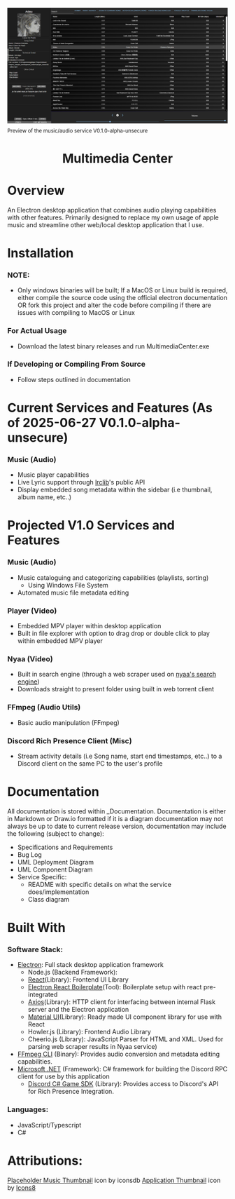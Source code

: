 ![preview_v0_1_0.png](preview_v0_1_0.png)
<sub>Preview of the music/audio service V0.1.0-alpha-unsecure</sub>
# <h1 align="center">Multimedia Center</h1>

# Overview

An Electron desktop application that combines audio playing capabilities with other features. Primarily designed to replace my own usage of apple music and streamline other web/local desktop application that I use.

# Installation

### NOTE:
- Only windows binaries will be built; If a MacOS or Linux build is required, either compile the source code using the official electron documentation OR fork this project and alter the code before compiling if there are issues with compiling to MacOS or Linux
### For Actual Usage
- Download the latest binary releases and run MultimediaCenter.exe

### If Developing or Compiling From Source
- Follow steps outlined in documentation


# Current Services and Features (As of 2025-06-27 V0.1.0-alpha-unsecure)

### Music (Audio)
- Music player capabilities
- Live Lyric support through [lrclib](https://lrclib.net)'s public API 
- Display embedded song metadata within the sidebar (i.e thumbnail, album name, etc..)

# Projected V1.0 Services and Features

### Music (Audio)
- Music cataloguing and categorizing capabilities (playlists, sorting)
	- Using Windows File System
- Automated music file metadata editing

### Player (Video)
- Embedded MPV player within desktop application
- Built in file explorer with option to drag drop or double click to play within embedded MPV player
### Nyaa (Video)
- Built in search engine (through a web scraper used on [nyaa's search engine](https://nyaa.si))
- Downloads straight to present folder using built in web torrent client

### FFmpeg (Audio Utils)
-  Basic audio manipulation (FFmpeg)

### Discord Rich Presence Client (Misc)
- Stream activity details (i.e Song name, start end timestamps, etc..) to a Discord client on the same PC to the user's profile

# Documentation
All documentation is stored within \_Documentation. Documentation is either in Markdown or Draw.io formatted if it is a diagram documentation may not always be up to date to current release version, documentation may include the following (subject to change):
- Specifications and Requirements
- Bug Log 
- UML Deployment Diagram
- UML Component Diagram
- Service Specific:
	- README with specific details on what the service does/implementation
	- Class diagram

# Built With

### Software Stack:
- [Electron](https://www.electronjs.org/): Full stack desktop application framework
	- Node.js (Backend Framework): 
	- [React](https://react.dev)(Library): Frontend UI Library
	- [Electron React Boilerplate](https://electron-react-boilerplate.js.org)(Tool): Boilerplate setup with react pre-integrated
	- [Axios](https://www.npmjs.com/package/axios)(Library): HTTP client for interfacing between internal Flask server and the Electron application
	- [Material UI](https://mui.com/material-ui/)(Library): Ready made UI component library for use with React
	- Howler.js (Library): Frontend Audio Library
	- Cheerio.js (Library): JavaScript Parser for HTML and XML. Used for parsing web scraper results in Nyaa service)
- [FFmpeg CLI](https://ffmpeg.org/) (Binary): Provides audio conversion and metadata editing capabilities.
- [Microsoft .NET](https://dotnet.microsoft.com/en-us/download/dotnet-framework) (Framework): C# framework for building the Discord RPC client for use by this application
	- [Discord C# Game SDK](https://discord.com/developers/docs/developer-tools/game-sdk) (Library): Provides access to Discord's API for Rich Presence Integration.

### Languages:
- JavaScript/Typescript
- C#
# Attributions:
<a target="_blank" href="https://www.iconsdb.com/gray-icons/note-icon.html">Placeholder Music Thumbnail</a> icon by iconsdb
<a target="_blank" href="https://icons8.com/icon/5KnYEBMsKp29/media">Application Thumbnail</a> icon by <a target="_blank" href="https://icons8.com">Icons8</a>